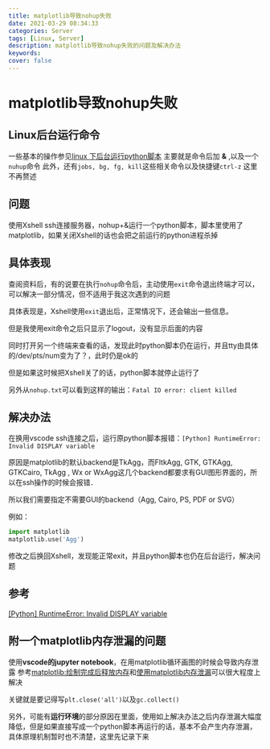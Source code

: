 ```yaml
---
title: matplotlib导致nohup失败
date: 2021-03-29 08:34:33
categories: Server
tags: [Linux, Server]
description: matplotlib导致nohup失败的问题及解决办法
keywords: 
cover: false
---
```

# matplotlib导致nohup失败

## Linux后台运行命令
一些基本的操作参见[linux 下后台运行python脚本](https://www.jianshu.com/p/4041c4e6e1b0)
主要就是命令后加 **&** ,以及一个`nuhup`命令
此外，还有`jobs, bg, fg, kill`这些相关命令以及快捷键`ctrl-z`
这里不再赘述

## 问题
使用Xshell ssh连接服务器，nohup+&运行一个python脚本，脚本里使用了matplotlib，如果关闭Xshell的话也会把之前运行的python进程杀掉

## 具体表现
查阅资料后，有的说要在执行`nohup`命令后，主动使用`exit`命令退出终端才可以，可以解决一部分情况，但不适用于我这次遇到的问题

具体表现是，Xshell使用`exit`退出后，正常情况下，还会输出一些信息。

但是我使用exit命令之后只显示了logout，没有显示后面的内容

同时打开另一个终端来查看的话，发现此时python脚本仍在运行，并且tty由具体的/dev/pts/num变为了？，此时仍是ok的

但是如果这时候把Xshell关了的话，python脚本就停止运行了

另外从`nohup.txt`可以看到这样的输出：`Fatal IO error: client killed`

## 解决办法

在换用vscode ssh连接之后，运行原python脚本报错：`[Python] RuntimeError: Invalid DISPLAY variable`

原因是matplotlib的默认backend是TkAgg，而FltkAgg, GTK, GTKAgg, GTKCairo, TkAgg , Wx or WxAgg这几个backend都要求有GUI图形界面的，所以在ssh操作的时候会报错．

所以我们需要指定不需要GUI的backend（Agg, Cairo, PS, PDF or SVG）

例如：
```python
import matplotlib
matplotlib.use('Agg')
```

修改之后换回Xshell，发现能正常exit，并且python脚本也仍在后台运行，解决问题

## 参考
[[Python] RuntimeError: Invalid DISPLAY variable](https://www.cnblogs.com/bymo/p/7447409.html)
## 附一个matplotlib内存泄漏的问题
使用**vscode的jupyter notebook**，在用matplotlib循环画图的时候会导致内存泄露
参考[matplotlib:绘制完成后释放内存](https://www.coder.work/article/2392503)和[使用matplotlib内存泄漏](https://www.jianshu.com/p/de0e69b8bec5)可以很大程度上解决

关键就是要记得写`plt.close('all')`以及`gc.collect()`

另外，可能有**运行环境**的部分原因在里面，使用如上解决办法之后内存泄漏大幅度降低，但是如果直接写成一个python脚本再运行的话，基本不会产生内存泄漏，具体原理机制暂时也不清楚，这里先记录下来
